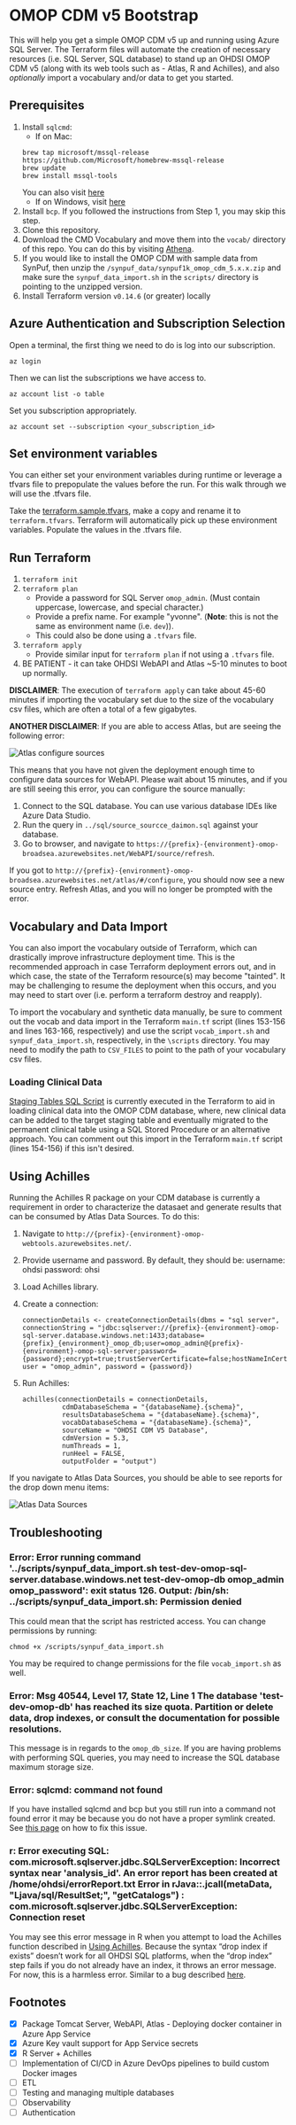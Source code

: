 # OMOP CDM v5 Bootstrap

This will help you get a simple OMOP CDM v5 up and running using Azure SQL Server. The Terraform files will automate the creation of necessary resources (i.e. SQL Server, SQL database) to stand up an OHDSI OMOP CDM v5 (along with its web tools such as - Atlas, R and Achilles), and also _optionally_ import a vocabulary and/or data to get you started.

## Prerequisites

1. Install `sqlcmd`:
    - If on Mac:
    ```
    brew tap microsoft/mssql-release https://github.com/Microsoft/homebrew-mssql-release
    brew update
    brew install mssql-tools
    ```
    You can also visit [here](https://docs.microsoft.com/en-us/sql/linux/sql-server-linux-setup-tools?view=sql-server-ver15#macos)
    - If on Windows, visit [here](https://docs.microsoft.com/en-us/sql/tools/sqlcmd-utility?view=sql-server-ver15)
2. Install `bcp`. If you followed the instructions from Step 1, you may skip this step.
3. Clone this repository.
4. Download the CMD Vocabulary and move them into the `vocab/` directory of this repo. You can do this by visiting [Athena](https://athena.ohdsi.org/).
5. If you would like to install the OMOP CDM with sample data from SynPuf, then unzip the `/synpuf_data/synpuf1k_omop_cdm_5.x.x.zip` and make sure the `synpuf_data_import.sh` in the `scripts/` directory is pointing to the unzipped version.
6. Install Terraform version `v0.14.6` (or greater) locally

## Azure Authentication and Subscription Selection

Open a terminal, the first thing we need to do is log into our subscription.

```
az login
```
Then we can list the subscriptions we have access to.
```
az account list -o table
```

Set you subscription appropriately.
```
az account set --subscription <your_subscription_id>
```

## Set environment variables

You can either set your environment variables during runtime or leverage a tfvars file to prepopulate the values before the run. For this walk through we will use the
.tfvars file.

Take the [terraform.sample.tfvars](terraform/terraform.sample.tfvars), make a copy and rename it to `terraform.tfvars`. Terraform will automatically pick up these environment variables. Populate the values in the .tfvars file.

## Run Terraform

1. `terraform init`
2. `terraform plan`
    - Provide a password for SQL Server `omop_admin`. (Must contain uppercase, lowercase, and special character.)
    - Provide a prefix name. For example "yvonne". (**Note**: this is not the same as environment name (i.e. `dev`)).
    - This could also be done using a `.tfvars` file.
3. `terraform apply`
    - Provide similar input for `terraform plan` if not using a `.tfvars` file.
4. BE PATIENT - it can take OHDSI WebAPI and Atlas ~5-10 minutes to boot up normally.

**DISCLAIMER**: The execution of `terraform apply` can take about 45-60 minutes if importing the vocabulary set due to the size of the vocabulary csv files, which are often a total of a few gigabytes.

**ANOTHER DISCLAIMER**: If you are able to access Atlas, but are seeing the following error:

![Atlas configure sources](./docs/assets/atlas_config.png)

This means that you have not given the deployment enough time to configure data sources for WebAPI. Please wait about 15 minutes, and if you are still seeing this error, you can configure the source manually:

1. Connect to the SQL database. You can use various database IDEs like Azure Data Studio.
2. Run the query in `../sql/source_sourcce_daimon.sql` against your database.
3. Go to browser, and navigate to `https://{prefix}-{environment}-omop-broadsea.azurewebsites.net/WebAPI/source/refresh`.

If you got to `http://{prefix}-{environment}-omop-broadsea.azurewebsites.net/atlas/#/configure`, you should now see a new source entry. Refresh Atlas, and you will no longer be prompted with the error.

## Vocabulary and Data Import

You can also import the vocabulary outside of Terraform, which can drastically improve infrastructure deployment time. This is the recommended approach in case Terraform deployment errors out, and in which case, the state of the Terraform resource(s) may become "tainted". It may be challenging to resume the deployment when this occurs, and you may need to start over (i.e. perform a terraform destroy and reapply).

To import the vocabulary and synthetic data manually, be sure to comment out the vocab and data import in the Terraform `main.tf` script (lines 153-156 and lines 163-166, respectively) and use the script `vocab_import.sh` and `synpuf_data_import.sh`, respectively, in the `\scripts` directory. You may need to modify the path to `CSV_FILES` to point to the path of your vocabulary csv files.

### Loading Clinical Data 

[Staging Tables SQL Script](./sql/OMOP_CDM_sql_server_staging_ddl_indexes.sql) is currently executed in the Terraform to aid in loading clinical data into the OMOP CDM database, where, new clinical data can be added to the target staging table and eventually migrated to the permanent clinical table using a SQL Stored Procedure or an alternative approach. You can comment out this import in the Terraform `main.tf` script (lines 154-156) if this isn't desired. 

## Using Achilles

Running the Achilles R package on your CDM database is currently a requirement in order to characterize the datasaet and generate results that can be consumed by Atlas Data Sources. To do this:

1. Navigate to `http://{prefix}-{environment}-omop-webtools.azurewebsites.net/`.
2. Provide username and password. By default, they should be:
    username: ohdsi
    password: ohsi
3. Load Achilles library.
4. Create a connection:

    ```
    connectionDetails <- createConnectionDetails(dbms = "sql server", connectionString = "jdbc:sqlserver://{prefix}-{environment}-omop-sql-server.database.windows.net:1433;database={prefix}_{environment}_omop_db;user=omop_admin@{prefix}-{environment}-omop-sql-server;password={password};encrypt=true;trustServerCertificate=false;hostNameInCertificate=*.database.windows.net;loginTimeout=30;", user = "omop_admin", password = {password})
    ```

5. Run Achilles:

    ```
    achilles(connectionDetails = connectionDetails,
              cdmDatabaseSchema = "{databaseName}.{schema}",
              resultsDatabaseSchema = "{databaseName}.{schema}",
              vocabDatabaseSchema = "{databaseName}.{schema}",
              sourceName = "OHDSI CDM V5 Database",
              cdmVersion = 5.3,
              numThreads = 1,
              runHeel = FALSE,
              outputFolder = "output")
    ```

If you navigate to Atlas Data Sources, you should be able to see reports for the drop down menu items:

![Atlas Data Sources](./docs/assets/atlas_data_sources.png)

## Troubleshooting

### Error: Error running command '../scripts/synpuf_data_import.sh test-dev-omop-sql-server.database.windows.net test-dev-omop-db omop_admin omop_password': exit status 126. Output: /bin/sh: ../scripts/synpuf_data_import.sh: Permission denied

This could mean that the script has restricted access. You can change permissions by running:

```
chmod +x /scripts/synpuf_data_import.sh
```

You may be required to change permissions for the file `vocab_import.sh` as well.

### Error: Msg 40544, Level 17, State 12, Line 1 The database 'test-dev-omop-db' has reached its size quota. Partition or delete data, drop indexes, or consult the documentation for possible resolutions.

This message is in regards to the `omop_db_size`. If you are having problems with performing SQL queries, you may need to increase the SQL database maximum storage size.

### Error: sqlcmd: command not found

If you have installed sqlcmd and bcp but you still run into a command not found error it may be because you do not have a proper symlink created. See [this page](https://sqlserveronlinuxbackup.com/sqlcmd-command-not-found-ubuntu/) on how to fix this issue.

### r: Error executing SQL: com.microsoft.sqlserver.jdbc.SQLServerException: Incorrect syntax near 'analysis_id'. An error report has been created at  /home/ohdsi/errorReport.txt Error in rJava::.jcall(metaData, "Ljava/sql/ResultSet;", "getCatalogs") : com.microsoft.sqlserver.jdbc.SQLServerException: Connection reset

You may see this error message in R when you attempt to load the Achilles function described in [Using Achilles](https://github.com/yradsmikham/omop-cdmv5-boostrap#using-achilles). Because the syntax “drop index if exists” doesn’t work for all OHDSI SQL platforms, when the “drop index” step fails if you do not already have an index, it throws an error message. For now, this is a harmless error. Similar to a bug described [here](https://github.com/OHDSI/Achilles/issues/461).

## Footnotes

- [x] Package Tomcat Server, WebAPI, Atlas - Deploying docker container in Azure App Service
- [x] Azure Key vault support for App Service secrets
- [x] R Server + Achilles
- [ ] Implementation of CI/CD in Azure DevOps pipelines to build custom Docker images
- [ ] ETL
- [ ] Testing and managing multiple databases
- [ ] Observability
- [ ] Authentication
